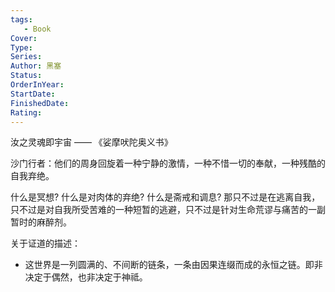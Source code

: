 ```yaml
---
tags: 
   - Book 
Cover: 
Type:
Series: 
Author: 黑塞
Status: 
OrderInYear:
StartDate:
FinishedDate:
Rating: 
---
```




汝之灵魂即宇宙 —— 《娑摩吠陀奥义书》

沙门行者：他们的周身回旋着一种宁静的激情，一种不惜一切的奉献，一种残酷的自我弃绝。

什么是冥想? 什么是对肉体的弃绝? 什么是斋戒和调息? 
那只不过是在逃离自我，只不过是对自我所受苦难的一种短暂的逃避，只不过是针对生命荒谬与痛苦的一副暂时的麻醉剂。


关于证道的描述：
- 这世界是一列圆满的、不间断的链条，一条由因果连缀而成的永恒之链。即非决定于偶然，也非决定于神祗。







